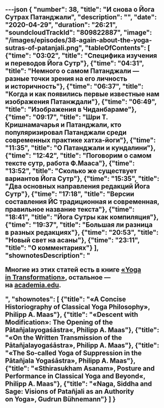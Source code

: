 ---json
{
	"number": 38,
	"title": "И&nbsp;снова о&nbsp;Йога Сутрах Патанджали",
	"description": "",
	"date": "2020-04-29",
	"duration": "26:21",
	"soundcloudTrackId": "809822887",
	"image": "/images/episodes/38-again-about-the-yoga-sutras-of-patanjali.png",
	"tableOfContents": [
		{"time": "03:02", "title": "Специфика изучения и&nbsp;переводов Йога Сутр"},
		{"time": "04:31", "title": "Немного о&nbsp;самом Патанджали&nbsp;&mdash; разные точки зрения на&nbsp;его личность и&nbsp;историчность"},
		{"time": "06:37", "title": "Когда и&nbsp;как появились первые известные нам изображения Патанждали"},
		{"time": "06:49", "title": "Изображения в&nbsp;Чиданбараме"},
		{"time": "09:17", "title": "Шри Т. Кришнамачарья и&nbsp;Патанджали, кто популяризировал Патанджали среди современных практике хатха-йоги"},
		{"time": "11:35", "title": "О&nbsp;Патанджали и&nbsp;кундалини"},
		{"time": "12:42", "title": "Поговорим о&nbsp;самом тексте сутр, работа Ф.Мааса"},
		{"time": "13:52", "title": "Сколько&nbsp;же существует вариантов Йога Сутр"},
		{"time": "15:35", "title": "Два основных направления редакций Йога Сутр"},
		{"time": "17:18", "title": "Версии составления&nbsp;ЙС традиционная и&nbsp;современная, правильное название текста"},
		{"time": "18:41", "title": "Йога Сутры как компиляция"},
		{"time": "19:37", "title": "Большая&nbsp;ли разница в&nbsp;разных редакциях"},
		{"time": "20:53", "title": "Новый свет на&nbsp;асаны"},
		{"time": "23:11", "title": "О&nbsp;комментариях"}
	],
	"shownotesDescription": "<p>Многие из&nbsp;этих статей есть в&nbsp;книге <a href='https://www.vr-elibrary.de/doi/book/10.14220/9783737008624' rel='nofollow'>&laquo;Yoga in&nbsp;Transformation&raquo;</a>, остальное&nbsp;&mdash; на&nbsp;<a href='https://www.academia.edu/'>academia.edu</a>.</p>",
	"shownotes": [
		{"title": "&laquo;A&nbsp;Concise Historiography of&nbsp;Classical Yoga Philosophy&raquo;, Philipp A. Maas"},
		{"title": "&laquo;Descent with Modification&raquo;: The Opening of&nbsp;the Pāta&ntilde;jalayogas&#769;āstra&laquo;, Philipp A. Maas"},
		{"title": "&laquo;On&nbsp;the Written Transmission of&nbsp;the Pāta&ntilde;jalayogas&#769;āstra&raquo;, Philipp A. Maas"},
		{"title": "&laquo;The So-called Yoga of&nbsp;Suppression in&nbsp;the Pāta&ntilde;jala Yogas&#769;āstra&raquo;, Philipp A. Maas"},
		{"title": "&laquo;Sthirasukham Asanam&raquo;, Posture and Performance in&nbsp;Classical Yoga and Beyond&laquo;, Philipp A. Maas"},
		{"title": "&laquo;Naga, Siddha and Sage: Visions of&nbsp;Pata&ntilde;jali as&nbsp;an&nbsp;Authority on&nbsp;Yoga&raquo;, Gudrun B&uuml;hnemann"}
	]
}
---
